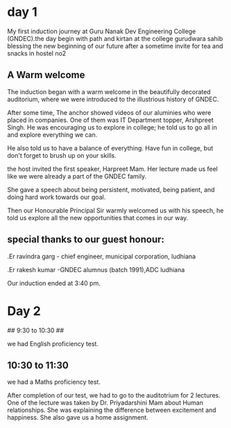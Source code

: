 # day 1
My first induction journey at Guru Nanak Dev Engineering College (GNDEC).the day begin with path and kirtan at the college gurudwara sahib blessing the new beginning of our future after a sometime invite for tea and snacks in hostel no2
## A Warm welcome ##
The induction began with a warm welcome in the beautifully decorated auditorium, where we were introduced to the illustrious history of GNDEC. 

After some time,
The anchor showed videos of our aluminies who were placed in companies.
One of them was IT Department topper, Arshpreet Singh. 
He was encouraging us to explore in college; he told us to go all in and explore everything we can.

He also told us to have a balance of everything. 
Have fun in college, but don't forget to brush up on your skills.<br>

the host invited the first speaker, Harpreet Mam. Her lecture made us feel like we were already a part of the GNDEC family.

She gave a speech about being persistent, motivated, being patient, and doing hard work towards our goal. 
<br>

Then our Honourable Principal Sir warmly welcomed us with his speech, he told us explore all the new opportunities that comes in our way.

## special thanks to our guest honour:
.Er ravindra garg - chief engineer, municipal corporation, ludhiana 

.Er rakesh kumar -GNDEC alumnus (batch 1991),ADC ludhiana 
 
 Our induction ended at 3:40 pm.


<h1>Day 2</h1>
## 9:30 to 10:30 ##

 we had English proficiency test.
## 10:30 to 11:30 ##

 we had a Maths proficiency test.
 
After completion of our test, we had to go to the auditotrium for 2 lectures. 
<br> One of the lecture was taken by Dr. Priyadarshini Mam about Human relationships. 
She was explaining the difference between excitement and happiness. She also gave us a home assignment.


